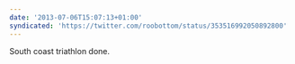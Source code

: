 ```yaml
---
date: '2013-07-06T15:07:13+01:00'
syndicated: 'https://twitter.com/roobottom/status/353516992050892800'
---
```

South coast triathlon done.
